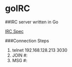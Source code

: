 # goIRC

##IRC server written in Go


[IRC Spec](https://tools.ietf.org/html/rfc1459)

###Connection Steps
 1. telnet 192.168.128.213 3030
 1. JOIN #<Channel Name>: <User Name>
 1. MSG #<Channel Name>: <Message> 

